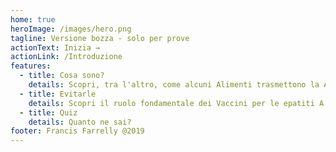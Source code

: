 ```yaml
---
home: true
heroImage: /images/hero.png
tagline: Versione bozza - solo per prove
actionText: Inizia →
actionLink: /Introduzione
features:
  - title: Cosa sono?
    details: Scopri, tra l'altro, come alcuni Alimenti trasmettono la A, liquidi Biologici la B e mentre la C con Contatto sangue-sangue.
  - title: Evitarle
    details: Scopri il ruolo fondamentale dei Vaccini per le epatiti A e B, e cosa si fa per evitare la C.
  - title: Quiz
    details: Quanto ne sai?
footer: Francis Farrelly @2019
---
```

